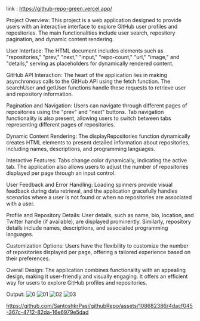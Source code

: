 link : https://github-repo-green.vercel.app/

Project Overview:
This project is a web application designed to provide users with an interactive interface to explore GitHub user profiles and repositories. The main functionalities include user search, repository pagination, and dynamic content rendering.

User Interface:
The HTML document includes elements such as "repositories," "prev," "next," "input," "repo-count," "url," "image," and "details," serving as placeholders for dynamically rendered content.

GitHub API Interaction:
The heart of the application lies in making asynchronous calls to the GitHub API using the fetch function. The searchUser and getUser functions handle these requests to retrieve user and repository information.

Pagination and Navigation:
Users can navigate through different pages of repositories using the "prev" and "next" buttons. Tab navigation functionality is also present, allowing users to switch between tabs representing different pages of repositories.

Dynamic Content Rendering:
The displayRepositories function dynamically creates HTML elements to present detailed information about repositories, including names, descriptions, and programming languages.

Interactive Features:
Tabs change color dynamically, indicating the active tab. The application also allows users to adjust the number of repositories displayed per page through an input control.

User Feedback and Error Handling:
Loading spinners provide visual feedback during data retrieval, and the application gracefully handles scenarios where a user is not found or when no repositories are associated with a user.

Profile and Repository Details:
User details, such as name, bio, location, and Twitter handle (if available), are displayed prominently. Similarly, repository details include names, descriptions, and associated programming languages.

Customization Options:
Users have the flexibility to customize the number of repositories displayed per page, offering a tailored experience based on their preferences.

Overall Design:
The application combines functionality with an appealing design, making it user-friendly and visually engaging. It offers an efficient way for users to explore GitHub profiles and repositories.

Output:
![0](https://github.com/SantoshkrPasi/githubRepo/assets/108682386/e686ba48-a0ec-499a-9e58-6d5d2ed7733b)
![01](https://github.com/SantoshkrPasi/githubRepo/assets/108682386/99b64eec-19b7-4003-a8aa-f14437bf63dc)
![02](https://github.com/SantoshkrPasi/githubRepo/assets/108682386/04f89fa8-db48-416e-8590-a827101920da)
![03](https://github.com/SantoshkrPasi/githubRepo/assets/108682386/d8a51f96-612e-4ba8-9ef2-d54d69862c09)



https://github.com/SantoshkrPasi/githubRepo/assets/108682386/4dacf045-367c-4712-82da-16e6979e5dad

